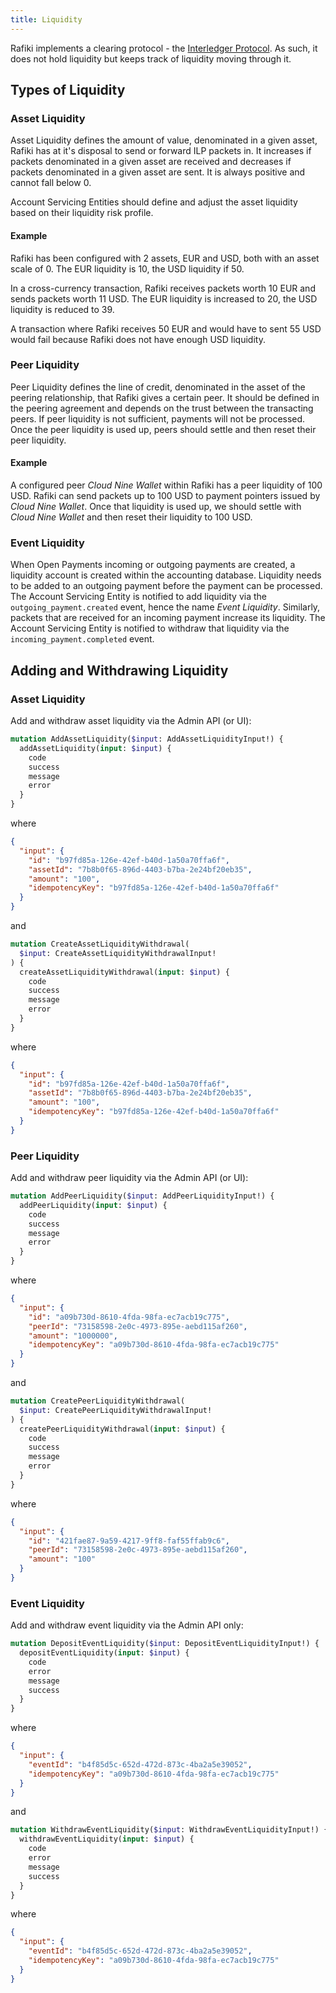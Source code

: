 ```yaml
---
title: Liquidity
---
```


Rafiki implements a clearing protocol - the [Interledger Protocol](../../reference/glossary.md#interledger-protocol). As such, it does not hold liquidity but keeps track of liquidity moving through it.

## Types of Liquidity

### Asset Liquidity

Asset Liquidity defines the amount of value, denominated in a given asset, Rafiki has at it's disposal to send or forward ILP packets in. It increases if packets denominated in a given asset are received and decreases if packets denominated in a given asset are sent. It is always positive and cannot fall below 0.

Account Servicing Entities should define and adjust the asset liquidity based on their liquidity risk profile.

#### Example

Rafiki has been configured with 2 assets, EUR and USD, both with an asset scale of 0. The EUR liquidity is 10, the USD liquidity if 50.

In a cross-currency transaction, Rafiki receives packets worth 10 EUR and sends packets worth 11 USD. The EUR liquidity is increased to 20, the USD liquidity is reduced to 39.

A transaction where Rafiki receives 50 EUR and would have to sent 55 USD would fail because Rafiki does not have enough USD liquidity.

### Peer Liquidity

Peer Liquidity defines the line of credit, denominated in the asset of the peering relationship, that Rafiki gives a certain peer. It should be defined in the peering agreement and depends on the trust between the transacting peers. If peer liquidity is not sufficient, payments will not be processed. Once the peer liquidity is used up, peers should settle and then reset their peer liquidity.

#### Example

A configured peer _Cloud Nine Wallet_ within Rafiki has a peer liquidity of 100 USD. Rafiki can send packets up to 100 USD to payment pointers issued by _Cloud Nine Wallet_. Once that liquidity is used up, we should settle with _Cloud Nine Wallet_ and then reset their liquidity to 100 USD.

### Event Liquidity

When Open Payments incoming or outgoing payments are created, a liquidity account is created within the accounting database. Liquidity needs to be added to an outgoing payment before the payment can be processed. The Account Servicing Entity is notified to add liquidity via the `outgoing_payment.created` event, hence the name _Event Liquidity_. Similarly, packets that are received for an incoming payment increase its liquidity. The Account Servicing Entity is notified to withdraw that liquidity via the `incoming_payment.completed` event.

## Adding and Withdrawing Liquidity

### Asset Liquidity

Add and withdraw asset liquidity via the Admin API (or UI):

```graphql
mutation AddAssetLiquidity($input: AddAssetLiquidityInput!) {
  addAssetLiquidity(input: $input) {
    code
    success
    message
    error
  }
}
```

where

```json
{
  "input": {
    "id": "b97fd85a-126e-42ef-b40d-1a50a70ffa6f",
    "assetId": "7b8b0f65-896d-4403-b7ba-2e24bf20eb35",
    "amount": "100",
    "idempotencyKey": "b97fd85a-126e-42ef-b40d-1a50a70ffa6f"
  }
}
```

and

```graphql
mutation CreateAssetLiquidityWithdrawal(
  $input: CreateAssetLiquidityWithdrawalInput!
) {
  createAssetLiquidityWithdrawal(input: $input) {
    code
    success
    message
    error
  }
}
```

where

```json
{
  "input": {
    "id": "b97fd85a-126e-42ef-b40d-1a50a70ffa6f",
    "assetId": "7b8b0f65-896d-4403-b7ba-2e24bf20eb35",
    "amount": "100",
    "idempotencyKey": "b97fd85a-126e-42ef-b40d-1a50a70ffa6f"
  }
}
```

### Peer Liquidity

Add and withdraw peer liquidity via the Admin API (or UI):

```graphql
mutation AddPeerLiquidity($input: AddPeerLiquidityInput!) {
  addPeerLiquidity(input: $input) {
    code
    success
    message
    error
  }
}
```

where

```json
{
  "input": {
    "id": "a09b730d-8610-4fda-98fa-ec7acb19c775",
    "peerId": "73158598-2e0c-4973-895e-aebd115af260",
    "amount": "1000000",
    "idempotencyKey": "a09b730d-8610-4fda-98fa-ec7acb19c775"
  }
}
```

and

```graphql
mutation CreatePeerLiquidityWithdrawal(
  $input: CreatePeerLiquidityWithdrawalInput!
) {
  createPeerLiquidityWithdrawal(input: $input) {
    code
    success
    message
    error
  }
}
```

where

```json
{
  "input": {
    "id": "421fae87-9a59-4217-9ff8-faf55ffab9c6",
    "peerId": "73158598-2e0c-4973-895e-aebd115af260",
    "amount": "100"
  }
}
```

### Event Liquidity

Add and withdraw event liquidity via the Admin API only:

```graphql
mutation DepositEventLiquidity($input: DepositEventLiquidityInput!) {
  depositEventLiquidity(input: $input) {
    code
    error
    message
    success
  }
}
```

where

```json
{
  "input": {
    "eventId": "b4f85d5c-652d-472d-873c-4ba2a5e39052",
    "idempotencyKey": "a09b730d-8610-4fda-98fa-ec7acb19c775"
  }
}
```

and

```graphql
mutation WithdrawEventLiquidity($input: WithdrawEventLiquidityInput!) {
  withdrawEventLiquidity(input: $input) {
    code
    error
    message
    success
  }
}
```

where

```json
{
  "input": {
    "eventId": "b4f85d5c-652d-472d-873c-4ba2a5e39052",
    "idempotencyKey": "a09b730d-8610-4fda-98fa-ec7acb19c775"
  }
}
```
